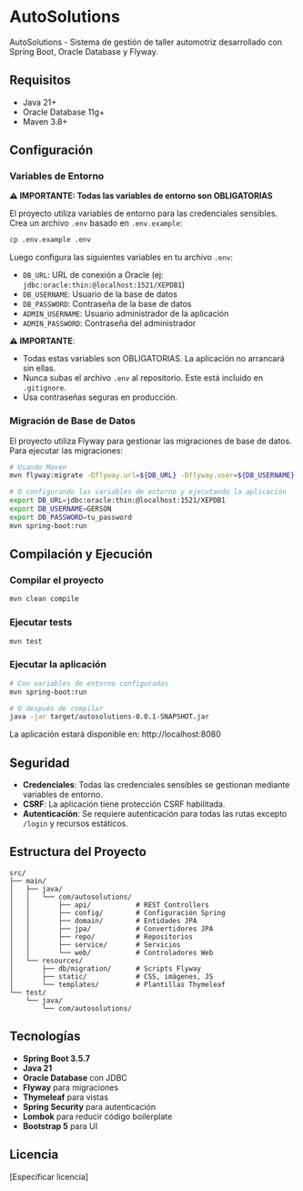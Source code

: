 # AutoSolutions

AutoSolutions - Sistema de gestión de taller automotriz desarrollado con Spring Boot, Oracle Database y Flyway.

## Requisitos

- Java 21+
- Oracle Database 11g+
- Maven 3.8+

## Configuración

### Variables de Entorno

**⚠️ IMPORTANTE: Todas las variables de entorno son OBLIGATORIAS**

El proyecto utiliza variables de entorno para las credenciales sensibles. Crea un archivo `.env` basado en `.env.example`:

```bash
cp .env.example .env
```

Luego configura las siguientes variables en tu archivo `.env`:

- `DB_URL`: URL de conexión a Oracle (ej: `jdbc:oracle:thin:@localhost:1521/XEPDB1`)
- `DB_USERNAME`: Usuario de la base de datos
- `DB_PASSWORD`: Contraseña de la base de datos
- `ADMIN_USERNAME`: Usuario administrador de la aplicación
- `ADMIN_PASSWORD`: Contraseña del administrador

**⚠️ IMPORTANTE**: 
- Todas estas variables son OBLIGATORIAS. La aplicación no arrancará sin ellas.
- Nunca subas el archivo `.env` al repositorio. Este está incluido en `.gitignore`.
- Usa contraseñas seguras en producción.

### Migración de Base de Datos

El proyecto utiliza Flyway para gestionar las migraciones de base de datos. Para ejecutar las migraciones:

```bash
# Usando Maven
mvn flyway:migrate -Dflyway.url=${DB_URL} -Dflyway.user=${DB_USERNAME} -Dflyway.password=${DB_PASSWORD}

# O configurando las variables de entorno y ejecutando la aplicación
export DB_URL=jdbc:oracle:thin:@localhost:1521/XEPDB1
export DB_USERNAME=GERSON
export DB_PASSWORD=tu_password
mvn spring-boot:run
```

## Compilación y Ejecución

### Compilar el proyecto

```bash
mvn clean compile
```

### Ejecutar tests

```bash
mvn test
```

### Ejecutar la aplicación

```bash
# Con variables de entorno configuradas
mvn spring-boot:run

# O después de compilar
java -jar target/autosolutions-0.0.1-SNAPSHOT.jar
```

La aplicación estará disponible en: http://localhost:8080

## Seguridad

- **Credenciales**: Todas las credenciales sensibles se gestionan mediante variables de entorno.
- **CSRF**: La aplicación tiene protección CSRF habilitada.
- **Autenticación**: Se requiere autenticación para todas las rutas excepto `/login` y recursos estáticos.

## Estructura del Proyecto

```
src/
├── main/
│   ├── java/
│   │   └── com/autosolutions/
│   │       ├── api/           # REST Controllers
│   │       ├── config/        # Configuración Spring
│   │       ├── domain/        # Entidades JPA
│   │       ├── jpa/           # Convertidores JPA
│   │       ├── repo/          # Repositorios
│   │       ├── service/       # Servicios
│   │       └── web/           # Controladores Web
│   └── resources/
│       ├── db/migration/      # Scripts Flyway
│       ├── static/            # CSS, imágenes, JS
│       └── templates/         # Plantillas Thymeleaf
└── test/
    └── java/
        └── com/autosolutions/
```

## Tecnologías

- **Spring Boot 3.5.7**
- **Java 21**
- **Oracle Database** con JDBC
- **Flyway** para migraciones
- **Thymeleaf** para vistas
- **Spring Security** para autenticación
- **Lombok** para reducir código boilerplate
- **Bootstrap 5** para UI

## Licencia

[Especificar licencia]
